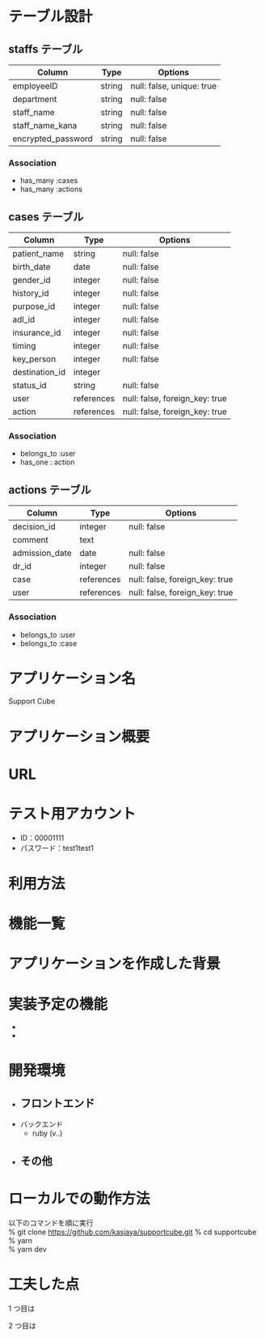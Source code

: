 # テーブル設計

## staffs テーブル

| Column             | Type   | Options     |
| ------------------ | ------ | ----------- |
| employeeID         | string | null: false, unique: true  |
| department         | string | null: false |
| staff_name         | string | null: false |
| staff_name_kana    | string | null: false |
| encrypted_password | string | null: false |


### Association

- has_many :cases
- has_many :actions


## cases テーブル

| Column             | Type       | Options     |
| ------------------ | ---------- | ----------- |
| patient_name       | string     | null: false |
| birth_date         | date       | null: false |
| gender_id          | integer    | null: false |
| history_id         | integer    | null: false |
| purpose_id         | integer    | null: false |
| adl_id             | integer    | null: false |
| insurance_id       | integer    | null: false |
| timing             | integer    | null: false |
| key_person         | integer    | null: false |
| destination_id     | integer    |             |
| status_id          | string     | null: false |
| user               | references | null: false, foreign_key: true |
| action             | references | null: false, foreign_key: true |

### Association

- belongs_to :user
- has_one : action


## actions テーブル

| Column             | Type       | Options     |
| ------------------ | ---------- | ----------- |
| decision_id        | integer    | null: false |
| comment            | text       |             |
| admission_date     | date       | null: false |
| dr_id              | integer    | null: false |
| case               | references | null: false, foreign_key: true |
| user               | references | null: false, foreign_key: true |

### Association

- belongs_to :user
- belongs_to :case



# アプリケーション名

Support Cube

# アプリケーション概要



# URL



# テスト用アカウント

- ID：00001111
- パスワード：test1test1

# 利用方法

## 


# 機能一覧



# アプリケーションを作成した背景


# 実装予定の機能

- 
- 

# 開発環境

- フロントエンド
  - 
- バックエンド
  - ruby (v..)
- その他
  - 

# ローカルでの動作方法

以下のコマンドを順に実行  
% git clone https://github.com/kasiaya/supportcube.git 
% cd supportcube  
% yarn  
% yarn dev

# 工夫した点

1 つ目は

2 つ目は